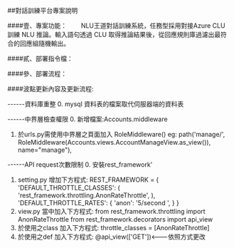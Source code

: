 ##對話訓練平台專案說明

####壹、專案功能：
&emsp;&emsp;NLU王道對話訓練系統，任務型採用對接Azure CLU 訓練 NLU 推論。輸入語句透過 CLU 取得推論結果後，從回應規則庫過濾出最符合的回應組隨機輸出。

####貳、部署指令檔：

####參、部署流程：

####波點更新內容及更新流程:

------資料庫重整
0. mysql 資料表的檔案取代伺服器端的資料表

------中界層檢查權限
0. 新增檔案:Accounts.middleware 
1. 於urls.py需使用中界層之頁面加入 RoleMiddleware()
eg: path('manage/', RoleMiddleware(Accounts.views.AccountManageView.as_view()), name="manage"),

------API request次數限制
0. 安裝rest_framework'
1. setting.py 增加下方程式:
REST_FRAMEWORK = {
    'DEFAULT_THROTTLE_CLASSES': (
        'rest_framework.throttling.AnonRateThrottle',
    ),
    'DEFAULT_THROTTLE_RATES': {
        'anon': '5/second  ',
    }
}
2. view.py 當中加入下方程式:
from rest_framework.throttling import AnonRateThrottle
from rest_framework.decorators import api_view
3. 於使用之class 加入下方程式:
throttle_classes = [AnonRateThrottle]
4. 於使用之def 加入下方程式:
@api_view(['GET'])<---依照方式更改

